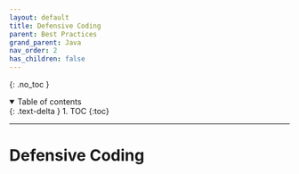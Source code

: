```yaml
---
layout: default
title: Defensive Coding
parent: Best Practices
grand_parent: Java
nav_order: 2
has_children: false
---
```


{: .no_toc }

<details open markdown="block">
  <summary>
    Table of contents
  </summary>
  {: .text-delta }
1. TOC
{:toc}
</details>

---

# Defensive Coding
